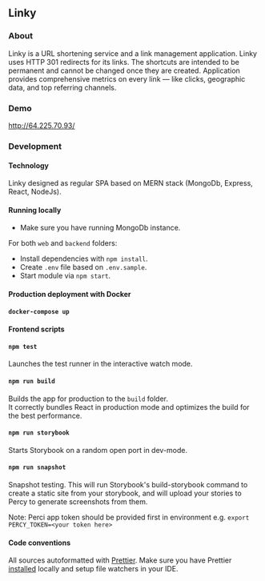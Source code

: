 ## Linky

### About
Linky is a URL shortening service and a link management application. Linky uses HTTP 301 
redirects for its links. The shortcuts are intended to be permanent and cannot be changed 
once they are created. Application provides comprehensive metrics on every link — like 
clicks, geographic data, and top referring channels.

### Demo
http://64.225.70.93/
 
### Development 

#### Technology
Linky designed as regular SPA based on MERN stack (MongoDb, Express, React, NodeJs).

#### Running locally

- Make sure you have running MongoDb instance.

For both `web` and `backend` folders:
- Install dependencies with `npm install`.
- Create `.env` file based on `.env.sample`.
- Start module via `npm start`.

#### Production deployment with Docker

#### `docker-compose up`

#### Frontend scripts

#### `npm test`

Launches the test runner in the interactive watch mode.

#### `npm run build`

Builds the app for production to the `build` folder.<br />
It correctly bundles React in production mode and optimizes the build for the best performance.

#### `npm run storybook`

Starts Storybook on a random open port in dev-mode.

#### `npm run snapshot`

Snapshot testing. This will run Storybook's build-storybook command to create a static site from your storybook, 
and will upload your stories to Percy to generate screenshots from them.

Note: Perci app token should be provided first in environment e.g. `export PERCY_TOKEN=<your token here>`

#### Code conventions

All sources autoformatted with [Prettier](https://prettier.io/). Make sure you have Prettier 
[installed](https://prettier.io/docs/en/install.html) locally and setup file watchers in your IDE.
